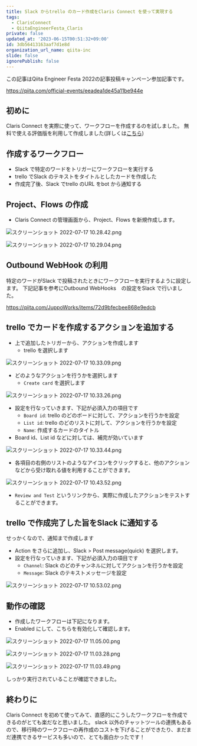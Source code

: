 ```yaml
---
title: Slack からtrello のカード作成をClaris Connect を使って実現する
tags:
  - ClarisConnect
  - QiitaEngineerFesta_Claris
private: false
updated_at: '2023-06-15T00:51:32+09:00'
id: 3db56413163aaf7d1e8d
organization_url_name: qiita-inc
slide: false
ignorePublish: false
---
```

この記事はQiita Engineer Festa 2022の記事投稿キャンペーン参加記事です。

https://qiita.com/official-events/eeadea1de45a11be944e

## 初めに

Claris Connect を実際に使って、ワークフローを作成するのを試しました。
無料で使える評価版を利用して作成しました(詳しくは[こちら](https://www.claris.com/ja/connect/))

## 作成するワークフロー

- Slack で特定のワードをトリガーにワークフローを実行する
- trello でSlack のテキストをタイトルとしたカードを作成した
- 作成完了後、Slack でtrello のURL をbot から通知する

## Project、Flows の作成

- Claris Connect の管理画面から、Project、Flows を新規作成します。

![スクリーンショット 2022-07-17 10.28.42.png](https://qiita-image-store.s3.ap-northeast-1.amazonaws.com/0/166596/17dca11f-2ff1-452e-1fcd-38788a281aad.png)

![スクリーンショット 2022-07-17 10.29.04.png](https://qiita-image-store.s3.ap-northeast-1.amazonaws.com/0/166596/0d93d8be-30c9-0d37-a914-38d30469c33b.png)

## Outbound WebHook の利用

特定のワードがSlack で投稿されたときにワークフローを実行するように設定します。
下記記事を参考にOutbound WebHooks　の設定をSlack で行いました。

https://qiita.com/JuppoWorks/items/72d9bfecbee868e9edcb

## trello でカードを作成するアクションを追加する

- 上で追加したトリガーから、アクションを作成します
  - trello を選択します

![スクリーンショット 2022-07-17 10.33.09.png](https://qiita-image-store.s3.ap-northeast-1.amazonaws.com/0/166596/4adf7d3b-182f-1a02-f83d-812e78a0a13b.png)

- どのようなアクションを行うかを選択します
  - `Create card` を選択します

![スクリーンショット 2022-07-17 10.33.26.png](https://qiita-image-store.s3.ap-northeast-1.amazonaws.com/0/166596/b5051ca9-00ff-1752-9e1d-8fb5bf2d881c.png)

- 設定を行なっていきます、下記が必須入力の項目です
  - `Board id`: trello のどのボードに対して、アクションを行うかを設定
  - `List id`: trello のどのリストに対して、アクションを行うかを設定
  - `Name`: 作成するカードのタイトル
- Board id、List id などに対しては、補完が効いています

![スクリーンショット 2022-07-17 10.33.44.png](https://qiita-image-store.s3.ap-northeast-1.amazonaws.com/0/166596/dab42676-2282-cac9-090a-9eeb055ed7bf.png)

- 各項目の右側のリストのようなアイコンをクリックすると、他のアクションなどから受け取れる値を利用することができます。

![スクリーンショット 2022-07-17 10.43.52.png](https://qiita-image-store.s3.ap-northeast-1.amazonaws.com/0/166596/0573e593-a4be-b58a-8bb9-c5309b9e6037.png)

- `Review and Test` というリンクから、実際に作成したアクションをテストすることができます。

## trello で作成完了した旨をSlack に通知する

せっかくなので、通知まで作成します

- Action をさらに追加し、Slack > Post message(quick) を選択します。
- 設定を行なっていきます、下記が必須入力の項目です
  - `Channel`: Slack のどのチャンネルに対してアクションを行うかを設定
  - `Message`: Slack のテキストメッセージを設定

![スクリーンショット 2022-07-17 10.53.02.png](https://qiita-image-store.s3.ap-northeast-1.amazonaws.com/0/166596/e89a7119-4efc-50d0-a117-fe6a7907ed15.png)

## 動作の確認

- 作成したワークフローは下記になります。
- Enabled にして、こちらを有効化して確認します。

![スクリーンショット 2022-07-17 11.05.00.png](https://qiita-image-store.s3.ap-northeast-1.amazonaws.com/0/166596/853f78b5-f10f-8fd4-c82f-5e2a730b4860.png)

![スクリーンショット 2022-07-17 11.03.28.png](https://qiita-image-store.s3.ap-northeast-1.amazonaws.com/0/166596/47bc0647-4a79-eb76-68ad-39d38dc48d1b.png)

![スクリーンショット 2022-07-17 11.03.49.png](https://qiita-image-store.s3.ap-northeast-1.amazonaws.com/0/166596/8f46b4d2-259b-f92e-3ad1-1ec64c47a0fa.png)

しっかり実行されていることが確認できました。

## 終わりに

Claris Connect を初めて使ってみて、直感的にこうしたワークフローを作成できるのがとても楽だなと思いました。
slack 以外のチャットツールの連携もあるので、移行時のワークフローの再作成のコストを下げることができたり、まだまだ連携できるサービスも多いので、とても面白かったです！
